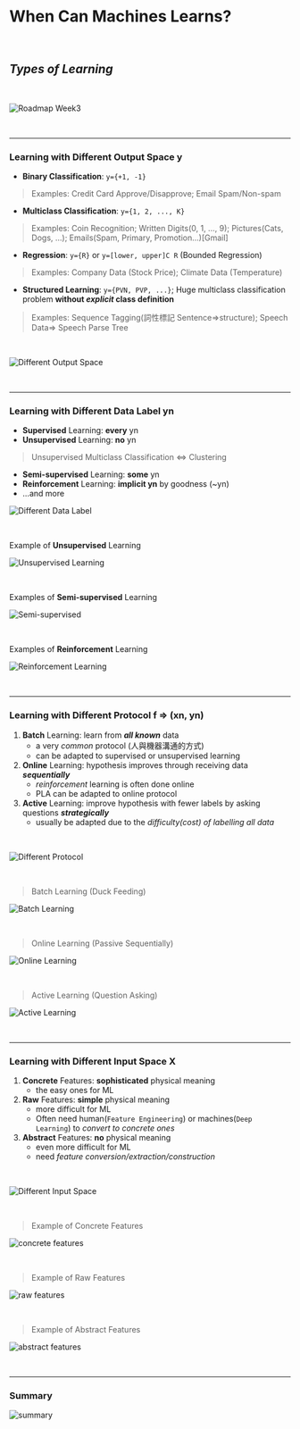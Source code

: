 # When Can Machines Learns?

<br />

## _Types of Learning_

<br />

![Roadmap Week3](https://github.com/linda2020130/Notes_ML-Foundations/blob/master/Pictures/Week%203/roadmap%20w3.PNG)

<br />

***

### Learning with Different Output Space y

* **Binary Classification**: `y={+1, -1}`
> Examples: Credit Card Approve/Disapprove; Email Spam/Non-spam
* **Multiclass Classification**: `y={1, 2, ..., K}`
> Examples: Coin Recognition; Written Digits(0, 1, ..., 9); Pictures(Cats, Dogs, ...); Emails(Spam, Primary, Promotion...)[Gmail]
* **Regression**: `y={R}` or `y=[lower, upper]C R` (Bounded Regression)
> Examples: Company Data (Stock Price); Climate Data (Temperature)
* **Structured Learning**: `y={PVN, PVP, ...}`; Huge multiclass classification problem **without *explicit* class definition**
> Examples: Sequence Tagging(詞性標記 Sentence=>structure); Speech Data=> Speech Parse Tree

<br />

![Different Output Space](https://github.com/linda2020130/Notes_ML-Foundations/blob/master/Pictures/Week%203/different%20output%20space.PNG)

<br />

***

### Learning with Different Data Label yn

* **Supervised** Learning: **every** yn
* **Unsupervised** Learning: **no** yn
> Unsupervised Multiclass Classification <=> Clustering
* **Semi-supervised** Learning: **some** yn
* **Reinforcement** Learning: **implicit yn** by goodness (~yn)
* ...and more

![Different Data Label](https://github.com/linda2020130/Notes_ML-Foundations/blob/master/Pictures/Week%203/different%20data%20label.PNG)

<br />

Example of **Unsupervised** Learning

![Unsupervised Learning](https://github.com/linda2020130/Notes_ML-Foundations/blob/master/Pictures/Week%203/unsupervised%20learning.PNG)

<br />

Examples of **Semi-supervised** Learning

![Semi-supervised](https://github.com/linda2020130/Notes_ML-Foundations/blob/master/Pictures/Week%203/semi-supervised.PNG)

<br />

Examples of **Reinforcement** Learning

![Reinforcement Learning](https://github.com/linda2020130/Notes_ML-Foundations/blob/master/Pictures/Week%203/reinforcement%20learning.PNG)

<br />

***

### Learning with Different Protocol f => (xn, yn)

1. **Batch** Learning: learn from ***all known*** data
    * a very *common* protocol (人與機器溝通的方式)
    * can be adapted to supervised or unsupervised learning
2. **Online** Learning: hypothesis improves through receiving data ***sequentially***
    * *reinforcement* learning is often done online
    * PLA can be adapted to online protocol
3. **Active** Learning: improve hypothesis with fewer labels by asking questions ***strategically***
    * usually be adapted due to the *difficulty(cost) of labelling all data*

<br/>

![Different Protocol](https://github.com/linda2020130/Notes_ML-Foundations/blob/master/Pictures/Week%203/different%20protocol.PNG)

<br />

> Batch Learning (Duck Feeding)

![Batch Learning](https://github.com/linda2020130/Notes_ML-Foundations/blob/master/Pictures/Week%203/batch%20learning.PNG)

<br />

> Online Learning (Passive Sequentially)

![Online Learning](https://github.com/linda2020130/Notes_ML-Foundations/blob/master/Pictures/Week%203/online%20learning.PNG)

<br />

> Active Learning (Question Asking)

![Active Learning](https://github.com/linda2020130/Notes_ML-Foundations/blob/master/Pictures/Week%203/active%20learning.PNG)

<br />

***

### Learning with Different Input Space X

1. **Concrete** Features: **sophisticated** physical meaning
    * the easy ones for ML
2. **Raw** Features: **simple** physical meaning
    * more difficult for ML
    * Often need human(`Feature Engineering`) or machines(`Deep Learning`) to *convert to concrete ones*
3. **Abstract** Features: **no** physical meaning
    * even more difficult for ML
    * need *feature conversion/extraction/construction*

<br />

![Different Input Space](https://github.com/linda2020130/Notes_ML-Foundations/blob/master/Pictures/Week%203/different%20input%20space.PNG)

<br >

> Example of Concrete Features

![concrete features](https://github.com/linda2020130/Notes_ML-Foundations/blob/master/Pictures/Week%203/concrete%20features.PNG)

<br />

> Example of Raw Features

![raw features](https://github.com/linda2020130/Notes_ML-Foundations/blob/master/Pictures/Week%203/raw%20features.PNG)

<br />

> Example of Abstract Features

![abstract features](https://github.com/linda2020130/Notes_ML-Foundations/blob/master/Pictures/Week%203/abstract%20features.PNG)

<br />

***

### Summary

![summary](https://github.com/linda2020130/Notes_ML-Foundations/blob/master/Pictures/Week%203/summary.PNG)

